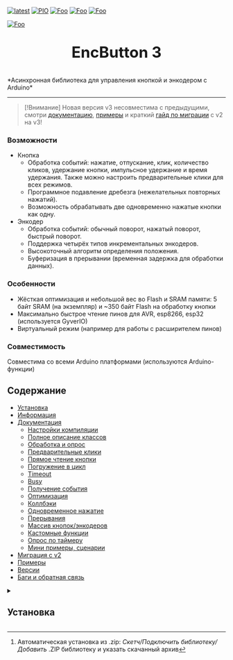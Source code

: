 [![latest](https://img.shields.io/github/v/release/GyverLibs/EncButton.svg?color=brightgreen)](https://github.com/GyverLibs/EncButton/releases/latest/download/EncButton.zip)
[![PIO](https://badges.registry.platformio.org/packages/gyverlibs/library/EncButton.svg)](https://registry.platformio.org/libraries/gyverlibs/EncButton)
[![Foo](https://img.shields.io/badge/Website-AlexGyver.ru-blue.svg?style=flat-square)](https://alexgyver.ru/)
[![Foo](https://img.shields.io/badge/%E2%82%BD%24%E2%82%AC%20%D0%9F%D0%BE%D0%B4%D0%B4%D0%B5%D1%80%D0%B6%D0%B0%D1%82%D1%8C-%D0%B0%D0%B2%D1%82%D0%BE%D1%80%D0%B0-orange.svg?style=flat-square)](https://alexgyver.ru/support_alex/)
[![Foo](https://img.shields.io/badge/README-ENGLISH-blueviolet.svg?style=flat-square)](https://github-com.translate.goog/GyverLibs/EncButton?_x_tr_sl=ru&_x_tr_tl=en)  

[![Foo](https://img.shields.io/badge/ПОДПИСАТЬСЯ-НА-ОБНОВЛЕНИЯ-brightgreen.svg?style=social&logo=telegram&color=blue)](https://t.me/GyverLibs)

<a id="start-doc"></a>
<h1 align="center" style="display: block; font-size: 2.5em; font-weight: bold; margin-block-start: 1em; margin-block-end: 1em;">
  <strong>EncButton 3</strong>
</h1>
*Асинхронная библиотека для управления кнопкой и энкодером с Arduino*

---

> [!Внимание]
> Новая версия v3 несовместима с предыдущими, смотри [документацию](#docs), [примеры](#example) и краткий [гайд по миграции](#migrate) с v2 на v3!

### Возможности
- Кнопка
  - Обработка событий: нажатие, отпускание, клик, количество кликов, удержание кнопки, импульсное удержание и время удержания. Также можно настроить предварительные клики для всех режимов.
  - Программное подавление дребезга (нежелательных повторных нажатий).
  - Возможность обрабатывать две одновременно нажатые кнопки как одну.
- Энкодер
  - Обработка событий: обычный поворот, нажатый поворот, быстрый поворот.
  - Поддержка четырёх типов инкрементальных энкодеров.
  - Высокоточный алгоритм определения положения.
  - Буферизация в прерывании (временная задержка для обработки данных).
    
### Особенности
- Жёсткая оптимизация и небольшой вес во Flash и SRAM памяти: 5 байт SRAM (на экземпляр) и ~350 байт Flash на обработку кнопки
- Максимально быстрое чтение пинов для AVR, esp8266, esp32 (используется GyverIO)
- Виртуальный режим (например для работы с расширителем пинов)

### Совместимость
Совместима со всеми Arduino платформами (используются Arduino-функции)

## Содержание
- [Установка](#install)
- [Информация](#info)
- [Документация](#docs)
  - [Настройки компиляции](#config)
  - [Полное описание классов](#class)
  - [Обработка и опрос](#tick)
  - [Предварительные клики](#preclicks)
  - [Прямое чтение кнопки](#btnread)
  - [Погружение в цикл](#loop)
  - [Timeout](#timeout)
  - [Busy](#busy)
  - [Получение события](#actions)
  - [Оптимизация](#optimise)
  - [Коллбэки](#callback)
  - [Одновременное нажатие](#double)
  - [Прерывания](#isr)
  - [Массив кнопок/энкодеров](#array)
  - [Кастомные функции](#custom)
  - [Опрос по таймеру](#timer)
  - [Мини примеры, сценарии](#examples-mini)
- [Миграция с v2](#migrate)
- [Примеры](#example)
- [Версии](#versions)
- [Баги и обратная связь](#feedback)

<details>
<summary><h2 id="install">Установка</р></summary>

Для работы требуется библиотека [GyverIO](https://github.com/GyverLibs/GyverIO)
- Установите __EncButton__ через менеджер библиотек Arduino IDE, Arduino IDE v2 или PlatformIO.
- Для ручной установки: [Скачать библиотеку](https://github.com/GyverLibs/EncButton/archive/refs/heads/main.zip) и распаковать в:
  1. `Windows x64: C:\Program Files (x86)\Arduino\libraries`
  2. _Windows x32: C:\Program Files\Arduino\libraries_
  3. _Документы/Arduino/libraries/_
Arduino IDE[^1].
[^1]: Автоматическая установка  из .zip: _Скетч/Подключить библиотеку/Добавить_ .ZIP библиотеку и указать скачанный архив

Читай более подробную инструкцию по установке библиотек [здесь](https://alexgyver.ru/arduino-first/#%D0%A3%D1%81%D1%82%D0%B0%D0%BD%D0%BE%D0%B2%D0%BA%D0%B0_%D0%B1%D0%B8%D0%B1%D0%BB%D0%B8%D0%BE%D1%82%D0%B5%D0%BA)

### Обновление
- _Через менеджер библиотек:_ найдите и нажмите "Обновить".
- _Вручную:_ удалите старую версию и замените новой, избегая замены файлов.
</details>
